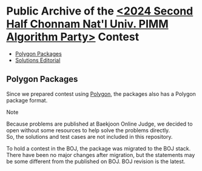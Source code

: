 # Public Archive of the [<2024 Second Half Chonnam Nat'l Univ. PIMM Algorithm Party>](https://www.acmicpc.net/contest/view/1357) Contest

- [Polygon Packages](/polygon-packages)
- [Solutions Editorial](/solutions-editorial)

## Polygon Packages
Since we prepared contest using [Polygon](https://polygon.codeforces.com/), the packages also has a Polygon package format.  

> [!NOTE]  
> Because problems are published at Baekjoon Online Judge, we decided to open without some resources to help solve the problems directly.  
> So, the solutions and test cases are not included in this repository.  

To hold a contest in the BOJ, the package was migrated to the BOJ stack.  
There have been no major changes after migration, but the statements may be some different from the published on BOJ. BOJ revision is the latest.

